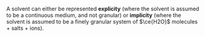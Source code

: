 A solvent can either be represented **explicity** (where the solvent is assumed to be a continuous medium, and not granular) or **implicity** (where the solvent is assumed to be a finely granular system of $\ce{H2O}$  molecules + salts + ions). 